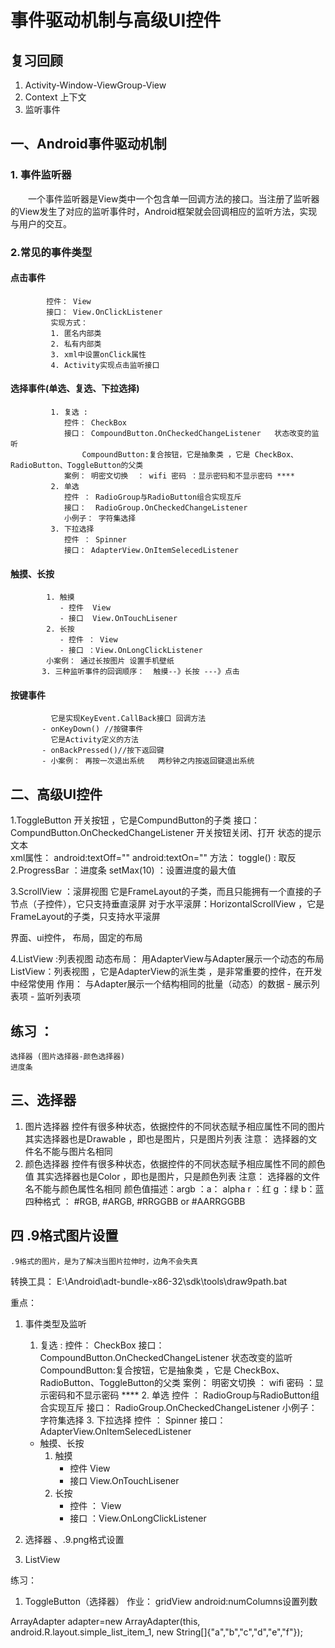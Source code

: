 # 事件驱动机制与高级UI控件

## 复习回顾
  1. Activity-Window-ViewGroup-View
  2. Context 上下文
  3. 监听事件

## 一、Android事件驱动机制
### 1. 事件监听器
&emsp;&emsp;一个事件监听器是View类中一个包含单一回调方法的接口。当注册了监听器的View发生了对应的监听事件时，Android框架就会回调相应的监听方法，实现与用户的交互。
### 2.常见的事件类型
#### 点击事件
```
        控件： View 
        接口： View.OnClickListener
	     实现方式：
	     1. 匿名内部类
		 2. 私有内部类
		 3. xml中设置onClick属性
		 4. Activity实现点击监听接口
```
#### 选择事件(单选、复选、下拉选择)
```
	     1. 复选 :
	        控件： CheckBox 
            接口： CompoundButton.OnCheckedChangeListener   状态改变的监听
                CompoundButton:复合按钮，它是抽象类 ，它是 CheckBox、RadioButton、ToggleButton的父类
            案例： 明密文切换  ： wifi 密码 ：显示密码和不显示密码 ****
	     2. 单选
	        控件 ： RadioGroup与RadioButton组合实现互斥
            接口：  RadioGroup.OnCheckedChangeListener
            小例子： 字符集选择
	     3. 下拉选择
	        控件 ： Spinner 
            接口： AdapterView.OnItemSelecedListener 
```
#### 触摸、长按 
```
        1. 触摸
           - 控件  View
           - 接口  View.OnTouchLisener
        2. 长按
           - 控件 ： View
           - 接口 ：View.OnLongClickListener
        小案例： 通过长按图片 设置手机壁纸 
       3. 三种监听事件的回调顺序：  触摸--》长按 ---》点击
```
#### 按键事件
```
         它是实现KeyEvent.CallBack接口 回调方法
       - onKeyDown() //按键事件
         它是Activity定义的方法
       - onBackPressed()//按下返回键
       - 小案例： 再按一次退出系统   两秒钟之内按返回键退出系统
```
    
## 二、高级UI控件

  1.ToggleButton 
    开关按钮 ，它是CompundButton的子类 
    接口： CompundButton.OnCheckedChangeListener 
            开关按钮关闭、打开 状态的提示文本  
     xml属性： android:textOff=""
             android:textOn=""
    方法： toggle() :  取反
  2.ProgressBar  ：进度条 
     setMax(10) ：设置进度的最大值

  3.ScrollView   ：滚屏视图
    它是FrameLayout的子类，而且只能拥有一个直接的子节点（子控件），它只支持垂直滚屏
   对于水平滚屏：HorizontalScrollView  ，它是FrameLayout的子类，只支持水平滚屏

  
界面、ui控件， 布局，固定的布局
 
  4.ListView :列表视图
    动态布局： 用AdapterView与Adapter展示一个动态的布局
    ListView：列表视图 ，它是AdapterView的派生类 ，是非常重要的控件，在开发中经常使用
    作用： 与Adapter展示一个结构相同的批量（动态）的数据
      - 展示列表项
      - 监听列表项



##  练习 ： 
    选择器 (图片选择器-颜色选择器)
    进度条   

## 三、选择器 

  1. 图片选择器
     控件有很多种状态，依据控件的不同状态赋予相应属性不同的图片 
     其实选择器也是Drawable ，即也是图片，只是图片列表 
    注意： 选择器的文件名不能与图片名相同
  2. 颜色选择器
    控件有很多种状态，依据控件的不同状态赋予相应属性不同的颜色值 
     其实选择器也是Color ，即也是图片，只是颜色列表 
    注意： 选择器的文件名不能与颜色属性名相同
   颜色值描述：argb ：a： alpha   r ：红    g  ：绿   b：蓝
     四种格式 ： #RGB, #ARGB, #RRGGBB or #AARRGGBB 

## 四 .9格式图片设置
    .9格式的图片，是为了解决当图片拉伸时，边角不会失真
  转换工具：
   E:\Android\adt-bundle-x86-32\sdk\tools\draw9path.bat



重点：
  1. 事件类型及监听
    
        1. 复选 :
	        控件： CheckBox 
            接口： CompoundButton.OnCheckedChangeListener   状态改变的监听
                CompoundButton:复合按钮，它是抽象类 ，它是 CheckBox、RadioButton、ToggleButton的父类
            案例： 明密文切换  ： wifi 密码 ：显示密码和不显示密码 ****
	     2. 单选
	        控件 ： RadioGroup与RadioButton组合实现互斥
            接口：  RadioGroup.OnCheckedChangeListener
            小例子： 字符集选择
	     3. 下拉选择
	        控件 ： Spinner 
            接口： AdapterView.OnItemSelecedListener 
     * 触摸、长按 
        1. 触摸
           - 控件  View
           - 接口  View.OnTouchLisener
        2. 长按
           - 控件 ： View
           - 接口 ：View.OnLongClickListener

  2. 选择器 、.9.png格式设置

  3. ListView
  

练习：
   1. ToggleButton（选择器）
作业：
   gridView
  android:numColumns设置列数

















ArrayAdapter<String> adapter=new ArrayAdapter<String>(this, android.R.layout.simple_list_item_1, new String[]{"a","b","c","d","e","f"});



